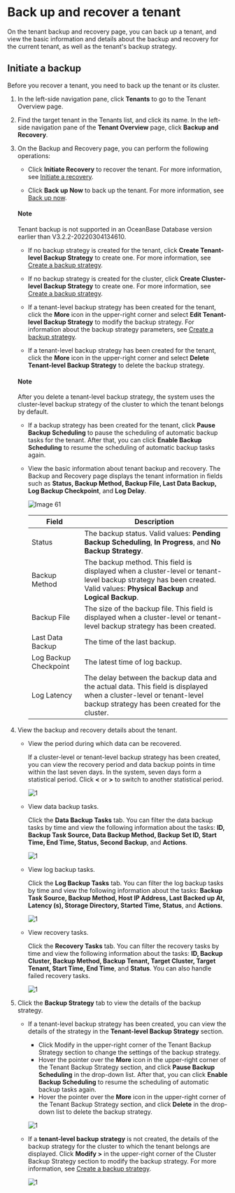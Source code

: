 Back up and recover a tenant
===========================

On the tenant backup and recovery page, you can back up a tenant, and view the basic information and details about the backup and recovery for the current tenant, as well as the tenant's backup strategy.

Initiate a backup
-------------------------

Before you recover a tenant, you need to back up the tenant or its cluster.

1. In the left-side navigation pane, click **Tenants** to go to the Tenant Overview page.

2. Find the target tenant in the Tenants list, and click its name. In the left-side navigation pane of the **Tenant Overview** page, click **Backup and Recovery**.

3. On the Backup and Recovery page, you can perform the following operations:

   * Click **Initiate Recovery** to recover the tenant. For more information, see [Initiate a recovery](4.initiate-a-tenant-recovery-task.md).

   * Click **Back up Now** to back up the tenant. For more information, see [Back up now](3.back-up.md).

    <main id="notice" type='explain'>
    <h4>Note</h4>
    <p>Tenant backup is not supported in an OceanBase Database version earlier than V3.2.2-20220304134610.</p>
    </main>

   * If no backup strategy is created for the tenant, click **Create Tenant-level Backup Strategy** to create one. For more information, see [Create a backup strategy](2.create-a-tenant-backup-strategy.md).

   * If no backup strategy is created for the cluster, click **Create Cluster-level Backup Strategy** to create one. For more information, see [Create a backup strategy](2.create-a-tenant-backup-strategy.md).

   * If a tenant-level backup strategy has been created for the tenant, click the **More** icon in the upper-right corner and select **Edit Tenant-level Backup Strategy** to modify the backup strategy. For information about the backup strategy parameters, see [Create a backup strategy](2.create-a-tenant-backup-strategy.md).

   * If a tenant-level backup strategy has been created for the tenant, click the **More** icon in the upper-right corner and select **Delete Tenant-level Backup Strategy** to delete the backup strategy.

    <main id="notice" type='explain'>
    <h4>Note</h4>
    <p>After you delete a tenant-level backup strategy, the system uses the cluster-level backup strategy of the cluster to which the tenant belongs by default.</p>
    </main>

   * If a backup strategy has been created for the tenant, click **Pause Backup Scheduling** to pause the scheduling of automatic backup tasks for the tenant. After that, you can click **Enable Backup Scheduling** to resume the scheduling of automatic backup tasks again.

   * View the basic information about tenant backup and recovery. The Backup and Recovery page displays the tenant information in fields such as **Status, Backup Method, Backup File, Last Data Backup, Log Backup Checkpoint**, and **Log Delay**.

      ![Image 61](https://obbusiness-private.oss-cn-shanghai.aliyuncs.com/doc/img/ocp/401/%E7%A7%9F%E6%88%B7%E5%A4%87%E4%BB%BD%E5%9F%BA%E6%9C%AC%E4%BF%A1%E6%81%AF.png)

      | Field | Description |
      |----------|---|
      | Status | The backup status. Valid values: **Pending Backup Scheduling**, **In Progress**, and **No Backup Strategy**.  |
      | Backup Method | The backup method. This field is displayed when a cluster-level or tenant-level backup strategy has been created. Valid values: **Physical Backup** and **Logical Backup**.  |
      | Backup File | The size of the backup file. This field is displayed when a cluster-level or tenant-level backup strategy has been created.  |
      | Last Data Backup | The time of the last backup.  |
      | Log Backup Checkpoint | The latest time of log backup.  |
      | Log Latency | The delay between the backup data and the actual data. This field is displayed when a cluster-level or tenant-level backup strategy has been created for the cluster.  |

4. View the backup and recovery details about the tenant.

   * View the period during which data can be recovered.

      If a cluster-level or tenant-level backup strategy has been created, you can view the recovery period and data backup points in time within the last seven days. In the system, seven days form a statistical period. Click **<** or **>** to switch to another statistical period.

      ![1](https://obbusiness-private.oss-cn-shanghai.aliyuncs.com/doc/img/ocp/401/%E7%A7%9F%E6%88%B7%E5%A4%87%E4%BB%BD-%E5%8F%AF%E5%A4%87%E4%BB%BD%E5%8C%BA%E9%97%B4.png)

   * View data backup tasks.

      Click the **Data Backup Tasks** tab. You can filter the data backup tasks by time and view the following information about the tasks: **ID, Backup Task Source, Data Backup Method, Backup Set ID, Start Time, End Time, Status, Second Backup**, and **Actions**.

      ![1](https://obbusiness-private.oss-cn-shanghai.aliyuncs.com/doc/img/ocp/401/%E7%A7%9F%E6%88%B7%E7%BA%A7-%E6%95%B0%E6%8D%AE%E5%A4%87%E4%BB%BD.png)

   * View log backup tasks.

      Click the **Log Backup Tasks** tab. You can filter the log backup tasks by time and view the following information about the tasks: **Backup Task Source, Backup Method, Host IP Address, Last Backed up At, Latency (s), Storage Directory, Started Time, Status**, and **Actions**.

      ![1](https://obbusiness-private.oss-cn-shanghai.aliyuncs.com/doc/img/ocp/401/%E7%A7%9F%E6%88%B7%E7%BA%A7-%E6%97%A5%E5%BF%97%E5%A4%87%E4%BB%BD.png)

   * View recovery tasks.

      Click the **Recovery Tasks** tab. You can filter the recovery tasks by time and view the following information about the tasks: **ID, Backup Cluster, Backup Method, Backup Tenant, Target Cluster, Target Tenant, Start Time, End Time**, and **Status**. You can also handle failed recovery tasks.

      ![1](https://obbusiness-private.oss-cn-shanghai.aliyuncs.com/doc/img/ocp/401/%E7%A7%9F%E6%88%B7%E7%BA%A7-%E6%81%A2%E5%A4%8D%E4%BB%BB%E5%8A%A1.png)

5. Click the **Backup Strategy** tab to view the details of the backup strategy.

   * If a tenant-level backup strategy has been created, you can view the details of the strategy in the **Tenant-level Backup Strategy** section.

      * Click Modify in the upper-right corner of the Tenant Backup Strategy section to change the settings of the backup strategy.
      * Hover the pointer over the **More** icon in the upper-right corner of the Tenant Backup Strategy section, and click **Pause Backup Scheduling** in the drop-down list. After that, you can click **Enable Backup Scheduling** to resume the scheduling of automatic backup tasks again.
      * Hover the pointer over the **More** icon in the upper-right corner of the Tenant Backup Strategy section, and click **Delete** in the drop-down list to delete the backup strategy.

      ![1](https://obbusiness-private.oss-cn-shanghai.aliyuncs.com/doc/img/ocp/401/%E7%A7%9F%E6%88%B7%E7%BA%A7-%E5%A4%87%E4%BB%BD%E7%AD%96%E7%95%A5.png)

   * If a **tenant-level backup strategy** is not created, the details of the backup strategy for the cluster to which the tenant belongs are displayed.
      Click **Modify >** in the upper-right corner of the Cluster Backup Strategy section to modify the backup strategy. For more information, see [Create a backup strategy](2.create-a-tenant-backup-strategy.md).

      ![1](https://obbusiness-private.oss-cn-shanghai.aliyuncs.com/doc/img/ocp/401/%E7%A7%9F%E6%88%B7%E7%BA%A7%E5%A4%87%E4%BB%BD-%E5%8E%BB%E4%BF%AE%E6%94%B9.png)
